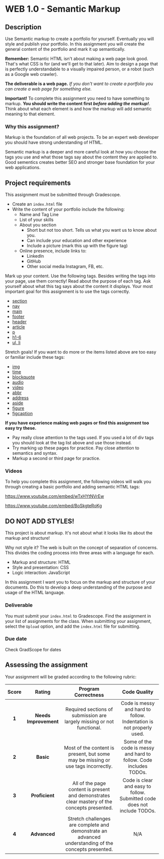 # WEB 1.0 - Semantic Markup

## Description 

Use Semantic markup to create a portfolio for yourself. Eventually you will style and publish your portfolio. In this assignment you will create the general content of the portfolio and mark it up semantically.

**Remember:** Semantic HTML isn't about making a web page look good. That's what CSS is for (and we'll get to that later). Aim to design a page that is perfectly understandable to a visually impaired person, or a robot (such as a Google web crawler).

**The deliverable is a web page.** _If you don't want to create a portfolio you can create a web page for something else._ 

**Important!** To complete this assignment you need to have something to markup. **You should write the content first _before adding the markup!_**. Think about what each element is and how the markup will add semantic meaning to that element.

### Why this assignment?

Markup is the foundation of all web projects. To be an expert web developer you should have strong understanding of HTML.

Semantic markup is a deeper and more careful look at how you choose the tags you use and what those tags say about the content they are applied to. Good sementics creates better SEO and stronger base foundation for your web applications.

## Project requirements

This assignment must be submitted through Gradescope.

- Create an `index.html` file
- Write the content of your portfolio include the following: 
    - Name and Tag Line
    - List of your skills
    - About you section
        - Short but not too short. Tells us what you want us to know about you. 
        - Can include your education and other experience
        - Include a picture (mark this up with the figure tag)
    - Online presence, include links to: 
        - LinkedIn
        - GitHub
        - Other social media Instagram, FB, etc.

Mark up your content. Use the following tags. Besides writing the tags into your page, use them correctly! Read about the purpose of each tag. Ask yourself about what this tag says about the content it displays. Your most important goal for this assignment is to use the tags correctly.

- [section](https://www.w3schools.com/tags/tag_section.asp)
- [nav](https://www.w3schools.com/tags/tag_nav.asp)
- [main](https://www.w3schools.com/tags/tag_main.asp)
- [footer](https://www.w3schools.com/tags/tag_footer.asp)
- [header](https://www.w3schools.com/tags/tag_header.asp)
- [article](https://www.w3schools.com/tags/tag_article.asp)
- [p](https://www.w3schools.com/tags/tag_p.asp)
- [h1-6](https://www.w3schools.com/tags/tag_hn.asp)
- [ul, li](https://www.w3schools.com/html/html_lists.asp)

Stretch goals! If you want to do more or the items listed above are too easy or familiar include these tags: 

- [img](https://www.w3schools.com/tags/tag_img.asp)
- [time](https://www.w3schools.com/tags/tag_time.asp)
- [blockquote](https://www.w3schools.com/tags/tag_blockquote.asp)
- [audio](https://www.w3schools.com/tags/tag_audio.asp)
- [video](https://www.w3schools.com/tags/tag_video.asp)
- [abbr](https://www.w3schools.com/TAgs/tag_abbr.asp)
- [address](https://www.w3schools.com/TAgs/tag_address.asp)
- [aside](https://www.w3schools.com/TAgs/tag_aside.asp)
- [figure](https://www.w3schools.com/TAgs/tag_figure.asp)
- [figcaption](https://www.w3schools.com/TAgs/tag_figcaption.asp)

**If you have experience making web pages or find this assignment too easy try these.**

- Pay really close attention to the tags used. If you used a lot of div tags you should look at the tag list above and use those instead. 
- Try marking up these pages for practice. Pay close attention to semantics and syntax.
- Markup a second or third page for practice. 

### Videos

To help you complete this assignment, the following videos will walk you through creating a basic portfolio and adding semantic HTML tags:

https://www.youtube.com/embed/wTxHYtNVrEw

https://www.youtube.com/embed/BoSkgteRoKg

## DO NOT ADD STYLES!

This project is about markup. It's not about what it looks like its about the markup and structure! 

Why not style it? The web is built on the concept of separation of concerns. This divides the coding process into three areas with a language for each. 

- Markup and structure: HTML
- Style and presentation: CSS
- Logic interaction: JavaScript

In this assignment I want you to focus on the markup and structure of your documents. Do this to develop a deep understanding of the purpose and usage of the HTML language. 

### Deliverable

You must submit your `index.html` to Gradescope. Find the assignment in your list of assignments for the class. When submitting your assignment, select the `Upload` option, and add the `index.html` file for submitting.

### Due date

Check GradScope for dates

## Assessing the assignment

Your assignment will be graded according to the following rubric:

| Score | Rating | Program Correctness | Code Quality |
| :---: | :----: | :---------: | :----------: |
| **1** | **Needs Improvement** | Required sections of submission are largely missing or not functional. | Code is messy and hard to follow. Indentation is not properly used. |
| **2** | **Basic** | Most of the content is present, but some may be missing or use tags incorrectly. | Some of the code is messy and hard to follow. Code includes TODOs. |
| **3** | **Proficient** | All of the page content is present and demonstrates clear mastery of the concepts presented. | Code is clear and easy to follow. Submitted code does not include TODOs. |
| **4** | **Advanced** | Stretch challenges are complete and demonstrate an advanced understanding of the concepts presented. | N/A |
